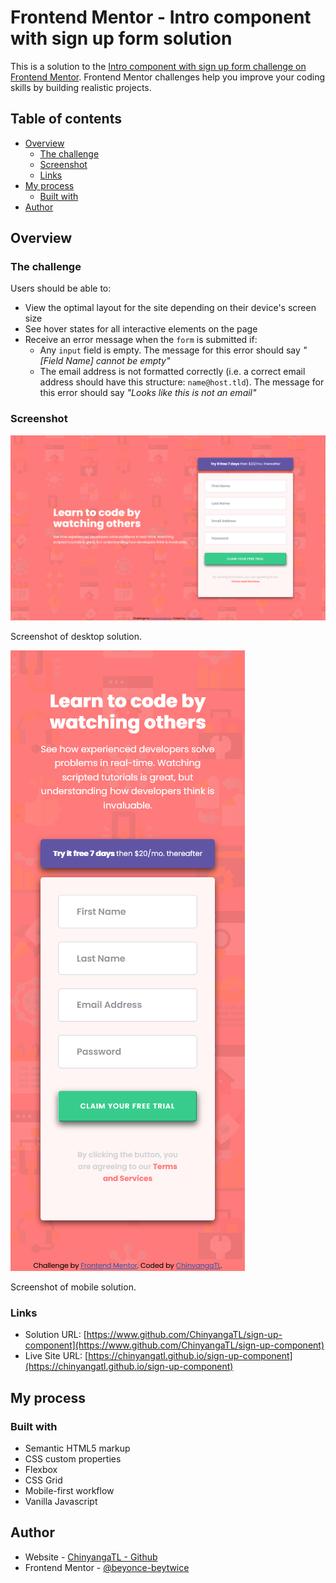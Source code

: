 # Frontend Mentor - Intro component with sign up form solution

This is a solution to the [Intro component with sign up form challenge on Frontend Mentor](https://www.frontendmentor.io/challenges/intro-component-with-signup-form-5cf91bd49edda32581d28fd1). Frontend Mentor challenges help you improve your coding skills by building realistic projects. 

## Table of contents

- [Overview](#overview)
  - [The challenge](#the-challenge)
  - [Screenshot](#screenshot)
  - [Links](#links)
- [My process](#my-process)
  - [Built with](#built-with)
- [Author](#author)

## Overview

### The challenge

Users should be able to:

- View the optimal layout for the site depending on their device's screen size
- See hover states for all interactive elements on the page
- Receive an error message when the `form` is submitted if:
  - Any `input` field is empty. The message for this error should say *"[Field Name] cannot be empty"*
  - The email address is not formatted correctly (i.e. a correct email address should have this structure: `name@host.tld`). The message for this error should say *"Looks like this is not an email"*

### Screenshot

![](./screenshot.png)

Screenshot of desktop solution.  

![](./screenshot-mobile.png)

Screenshot of mobile solution.  

### Links

- Solution URL: [https://www.github.com/ChinyangaTL/sign-up-component](https://www.github.com/ChinyangaTL/sign-up-component)
- Live Site URL: [https://chinyangatl.github.io/sign-up-component](https://chinyangatl.github.io/sign-up-component)

## My process

### Built with

- Semantic HTML5 markup
- CSS custom properties
- Flexbox
- CSS Grid
- Mobile-first workflow
- Vanilla Javascript
## Author

- Website - [ChinyangaTL - Github](https://www.github.com/ChinyangaTL)
- Frontend Mentor - [@beyonce-beytwice](https://www.frontendmentor.io/profile/beyonce-beytwice)




